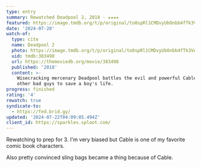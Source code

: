 ```yaml
---
type: entry
summary: Rewatched Deadpool 2, 2018 - ★★★★
featured: https://image.tmdb.org/t/p/original/to0spRl1CMDvyUbOnbb4fTk3VAd.jpg
date: '2024-07-20'
watch-of:
  type: cite
  name: Deadpool 2
  photo: https://image.tmdb.org/t/p/original/to0spRl1CMDvyUbOnbb4fTk3VAd.jpg
  uid: tmdb:383498
  url: https://themoviedb.org/movie/383498
  published: '2018'
  content: >-
    Wisecracking mercenary Deadpool battles the evil and powerful Cable and
    other bad guys to save a boy's life.
progress: finished
rating: '4'
rewatch: true
syndicate-to:
  - https://fed.brid.gy/
updated: '2024-07-22T04:09:05.494Z'
client_id: https://sparkles.sploot.com/
---
```

Rewatching to prep for 3. I'm very biased but Cable is one of my favorite comic book characters.

Also pretty convinced sling bags became a thing because of Cable.
